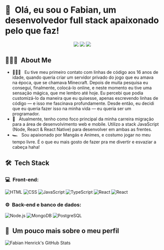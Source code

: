 <h1>👋 &nbsp;Olá, eu sou o Fabian, um desenvolvedor full stack apaixonado pelo que faz!</h1>
<p align="center">
<a href="https://instagram.com/hendrikozinho"><img src="https://img.shields.io/badge/-@hendrikozinho_-E4405F?style=flat-square&logo=Instagram&logoColor=white"/></a>
<a href="https://www.linkedin.com/in/fabian-henrick-55804b134"><img src="https://img.shields.io/badge/-Fabian%20Henrick-0077B5?style=flat-square&logo=Linkedin&logoColor=white"/></a>
<a href="mailto:fabianhenrick@gmail.com"><img src="https://img.shields.io/badge/-fabianhenrick@gmail.com-D14836?style=flat-square&logo=Gmail&logoColor=white"/></a>

<h2> 👨🏻‍💻 &nbsp;About Me </h2>

- 👨🏻‍💻 &nbsp; Eu tive meu primeiro contato com linhas de código aos 16 anos de idade, quando queria criar um servidor privado do jogo que eu amava na época, que se chamava Minecraft. Depois de muita pesquisa eu consegui, finalmente, colocá-lo online, e neste momento eu tive uma sensação mágica, que me lembro até hoje. Eu percebi que podia customizá-lo da maneira que eu quisesse, apenas escrevendo linhas de código — e isso me fascinava profundamente. Desde então, eu decidi que eu queria fazer isso na minha vida — eu queria ser um programador.
- 🚀 &nbsp; Atualmente, tenho como foco principal da minha carreira  migração para a área de desenvolvimento web e mobile. Utilizo a stack JavaScript (Node, React & React Native) para desenvolver em ambas as frentes.
- 🏎 &nbsp; Sou apaixonado por Mangás e Animes, e costumo jogar no meu tempo livre. É o que eu mais gosto de fazer pra me divertir e esvaziar a cabeça haha!

<h2> 🛠 &nbsp;Tech Stack</h2>
<h3>💻 &nbsp;Front-end:</h3>

![HTML](https://img.shields.io/badge/-HTML-333333?style=flat&logo=HTML5)
![CSS](https://img.shields.io/badge/-CSS-333333?style=flat&logo=CSS3&logoColor=1572B6)
![JavaScript](https://img.shields.io/badge/-JavaScript-333333?style=flat&logo=javascript)
![TypeScript](https://img.shields.io/badge/-TypeScript-333333?style=flat&logo=typescript&logoColor=2D79C7)
![React](https://img.shields.io/badge/-React-333333?style=flat&logo=react)
![React](https://img.shields.io/badge/-React%20Native-333333?style=flat&logo=react)

<h3>⚙️ &nbsp;Back-end e banco de dados:</h3>

![Node.js](https://img.shields.io/badge/-Node.js-333333?style=flat&logo=node.js)
![MongoDB](https://img.shields.io/badge/-MongoDB-333333?style=flat&logo=mongodb)
![PostgreSQL](https://img.shields.io/badge/-PostgreSQL-333333?style=flat&logo=postgresql)

<h2>🚀 &nbsp;Um pouco mais sobre o meu perfil</h2>

![Fabian Henrick's GitHub Stats](https://github-readme-stats.vercel.app/api?username=fabianhenrick&show_icons=true&theme=dracula)
